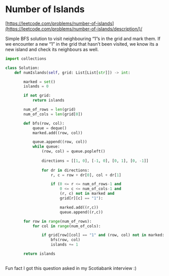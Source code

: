 # Number of Islands

[https://leetcode.com/problems/number-of-islands](https://leetcode.com/problems/number-of-islands/description/)/

Simple BFS solution to visit neighbouring “1”s in the grid and mark them. If we encounter a new “1” in the grid that hasn’t been visited, we know its a new island and check its neighbours as well.

```python
import collections

class Solution:
    def numIslands(self, grid: List[List[str]]) -> int:

        marked = set()
        islands = 0

        if not grid:
            return islands

        num_of_rows = len(grid)
        num_of_cols = len(grid[0])

        def bfs(row, col):
            queue = deque()
            marked.add((row, col))

            queue.append((row, col))
            while queue: 
                (row, col) = queue.popleft()
                
                directions = [[1, 0], [-1, 0], [0, 1], [0, -1]]
                
                for dr in directions:
                    r, c = row + dr[0], col + dr[1]

                    if (0 <= r <= num_of_rows-1 and
                        0 <= c <= num_of_cols-1 and
                        (r, c) not in marked and
                        grid[r][c] == "1"):

                        marked.add((r,c))
                        queue.append((r,c))

        for row in range(num_of_rows):
            for col in range(num_of_cols):

                if grid[row][col] == "1" and (row, col) not in marked:
                    bfs(row, col)
                    islands += 1

        return islands
        
```

Fun fact I got this question asked in my Scotiabank interview :)